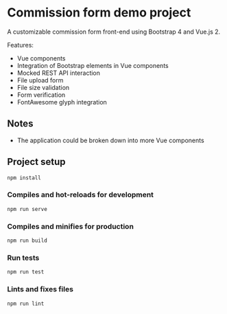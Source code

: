 # Commission form demo project

A customizable commission form front-end using Bootstrap 4 and Vue.js 2.

Features:

* Vue components
* Integration of Bootstrap elements in Vue components
* Mocked REST API interaction
* File upload form
* File size validation
* Form verification
* FontAwesome glyph integration

## Notes

* The application could be broken down into more Vue components

## Project setup

```
npm install
```

### Compiles and hot-reloads for development

```
npm run serve
```

### Compiles and minifies for production

```
npm run build
```

### Run tests

```
npm run test
```

### Lints and fixes files

```
npm run lint
```
